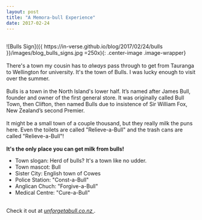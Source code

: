 ```yaml
---
layout: post
title: "A Memora-bull Experience"
date: 2017-02-24
---
```

<br>
![Bulls Sign]({{ https://in-verse.github.io/blog/2017/02/24/bulls }}/images/blog_bulls_signs.jpg =250x){: .center-image .image-wrapper}
<br> <br>
There's a town my cousin has to <i>always</i> pass through to get from Tauranga to Wellington for university. It's the town of Bulls. I was lucky enough to visit over the summer.
<br> <br>
Bulls is a town in the North Island's lower half. It’s named after James Bull, 
founder and owner of the first general store. It was originally called Bull Town, 
then Clifton, then named Bulls due to insistence of Sir William Fox, New Zealand’s 
second Premier.
<br> <br>
It might be a small town of a couple thousand, but they really milk the puns here. Even the toilets
are called "Relieve-a-Bull" and the trash cans are called "Relieve-a-Bull"!
<br>
<br>
<strong> It's the only place you can get milk from bulls! </strong>
<ul> 
<li> Town slogan: Herd of bulls? It's a town like no udder. </li>
<li> Town mascot: Bull </li>
<li> Sister City: English town of Cowes </li>
<li> Police Station: "Const-a-Bull" </li>
<li> Anglican Chuch: "Forgive-a-Bull" </li>
<li> Medical Centre: "Cure-a-Bull" </li>
</ul>
<br>
Check it out at <em> <A HREF = "unforgetabull.co.nz"> unforgetabull.co.nz </A> </em>.
<br>
